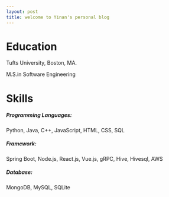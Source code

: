 ```yaml
---
layout: post
title: welcome to Yinan's personal blog
---
```


<h1>Education</h1>


Tufts University, Boston, MA.

M.S.in Software Engineering

<h1>Skills</h1>
<h5>Programming Languages:</h5>
Python, Java, C++, JavaScript, HTML, CSS, SQL
<h5>Framework:</h5>
Spring Boot, Node.js, React.js, Vue.js, gRPC, Hive, Hivesql, AWS
<h5>Database:</h5>
MongoDB, MySQL, SQLite



